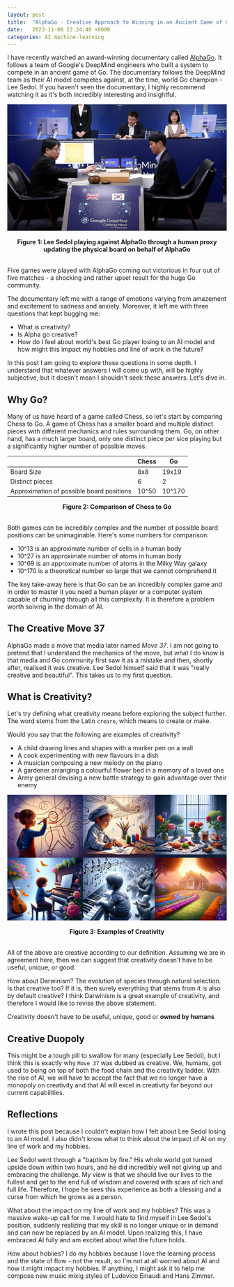 ```yaml
---
layout: post
title:  "AlphaGo - Creative Approach to Winning in an Ancient Game of Go"
date:   2023-11-08 22:24:48 +0000
categories: AI machine-learning
---
```


I have recently watched an award-winning documentary called [AlphaGo](https://www.youtube.com/watch?v=WXuK6gekU1Y&t=5s). It follows a team of Google's DeepMind engineers who built a system to compete in an ancient game of Go. The documentary follows the DeepMind team as their AI model competes against, at the time, world Go champion - Lee Sedol. If you haven't seen the documentary, I highly recommend watching it as it's both incredibly interesting and insightful. 

![Alt text](../docs/assets/images/alpha-go-vs-lee-sedol.jpeg)
<center><b>Figure 1: Lee Sedol playing against AlphaGo through a human proxy updating the physical board on behalf of AlphaGo</b></center>

</br>

Five games were played with AlphaGo coming out victorious in four out of five matches - a shocking and rather upset result for the huge Go community. 

The documentary left me with a range of emotions varying from amazement and excitement to sadness and anxiety. Moreover, it left me with three questions that kept bugging me:
- What is creativity?
- Is Alpha go creative?
- How do I feel about world's best Go player losing to an AI model and how might this impact my hobbies and line of work in the future?

In this post I am going to explore these questions in some depth. I understand that whatever answers I will come up with, will be highly subjective, but it doesn't mean I shouldn't seek these answers. Let's dive in.


## Why Go? 


Many of us have heard of a game called Chess, so let's start by comparing Chess to Go. A game of Chess has a smaller board and multiple distinct pieces with different mechanics and rules surrounding them. Go, on other hand, has a much larger board, only one distinct piece per sice playing but a significantly higher number of possible moves. 

<center>

|  | Chess | Go |
| -------- | -------- | -------- |
| Board Size | 8x8 | 19x19 |
| Distinct pieces | 6 | 2 |
| Approximation of possible board positions | 10^50 | 10^170 |


</center>
<center><b>Figure 2: Comparison of Chess to Go</b></center>
</br>

Both games can be incredibly complex and the number of possible board positions can be unimaginable. Here's some numbers for comparison: 
- 10^13 is an approximate number of cells in a human body
- 10^27 is an approximate number of atoms in human body
- 10^69 is an approximate number of atoms in the Milky Way galaxy 
- 10^170 is a theoretical number so large that we cannot comprehend it

The key take-away here is that Go can be an incredibly complex game and in order to master it you need a human player or a computer system capable of churning through all this complexity. It is therefore a problem worth solving in the domain of AI.

## The Creative Move 37

AlphaGo made a move that media later named _Move 37_. I am not going to pretend that I understand the mechanics of the move, but what I do know is that media and Go community first saw it as a mistake and then, shortly after, realised it was creative. Lee Sedol himself said that it was "really creative and beautiful". 
This takes us to my first question. 

## What is Creativity?

Let's try defining what creativity means before exploring the subject further. The word stems from the Latin `creare`, which means to create or make.

Would you say that the following are examples of creativity?

- A child drawing lines and shapes with a marker pen on a wall
- A cook experimenting with new flavours in a dish
- A musician composing a new melody on the piano
- A gardener arranging a colourful flower bed in a memory of a loved one
- Army general devising a new battle strategy to gain advantage over their enemy

![Alt text](../docs/assets/images/creativity-examples.jpeg)
<center><b>Figure 3: Examples of Creativity</b></center>
</br>


All of the above are creative according to our definition. Assuming we are in agreement here, then we can suggest that creativity doesn't have to be useful, unique, or good.

How about Darwinism? The evolution of species through natural selection. Is that creative too? If it is, then surely everything that stems from it is also by default creative? I think Darwinism is a great example of creativity, and therefore I would like to revise the above statement.

Creativity doesn't have to be useful, unique, good or **owned by humans**

## Creative Duopoly

This might be a tough pill to swallow for many (especially Lee Sedol), but I think this is exactly why `Move 37` was dubbed as creative. We, humans, got used to being on top of both the food chain and the creativity ladder. With the rise of AI, we will have to accept the fact that we no longer have a monopoly on creativity and that AI will excel in creativity far beyond our current capabilities.


## Reflections

I wrote this post because I couldn't explain how I felt about Lee Sedol losing to an AI model. I also didn't know what to think about the impact of AI on my line of work and my hobbies.

Lee Sedol went through a "baptism by fire." His whole world got turned upside down within two hours, and he did incredibly well not giving up and embracing the challenge. My view is that we should live our lives to the fullest and get to the end full of wisdom and covered with scars of rich and full life. Therefore, I hope he sees this experience as both a blessing and a curse from which he grows as a person.

What about the impact on my line of work and my hobbies? This was a massive wake-up call for me. I would hate to find myself in Lee Sedol's position, suddenly realizing that my skill is no longer unique or in demand and can now be replaced by an AI model. Upon realizing this, I have embraced AI fully and am excited about what the future holds. 

How about hobiies? I do my hobbies because I love the learning process and the state of flow - not the result, so I'm not at all worried about AI and how it might impact my hobbies. If anything, I might ask it to help me compose new music mixig styles of Ludovico Einaudi and Hans Zimmer. 